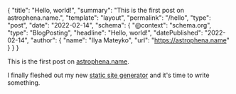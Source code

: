 {
  "title": "Hello, world!",
  "summary": "This is the first post on astrophena.name.",
  "template": "layout",
  "permalink": "/hello",
  "type": "post",
  "date": "2022-02-14",
  "schema": {
    "@context": "schema.org",
    "type": "BlogPosting",
    "headline": "Hello, world!",
    "datePublished": "2022-02-14",
    "author": {
      "name": "Ilya Mateyko",
      "url": "https://astrophena.name"
    }
  }
}

This is the first post on [astrophena.name](https://astrophena.name).

I finally fleshed out my new
[static site generator](https://go.astrophena.name/site) and it's time to write
something.
